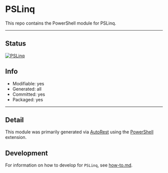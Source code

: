 <!-- region Generated -->
# PSLinq
This repo contains the PowerShell module for PSLinq.

---
## Status
[![PSLinq](https://img.shields.io/powershellgallery/v/PSLinq.svg?style=flat-square&label=PSLinq "PSLinq")](https://www.powershellgallery.com/packages/PSLinq/)

## Info
- Modifiable: yes
- Generated: all
- Committed: yes
- Packaged: yes

---
## Detail
This module was primarily generated via [AutoRest](https://github.com/Azure/autorest) using the [PowerShell](https://github.com/Azure/autorest.powershell) extension.

## Development
For information on how to develop for `PSLinq`, see [how-to.md](how-to.md).
<!-- endregion -->
